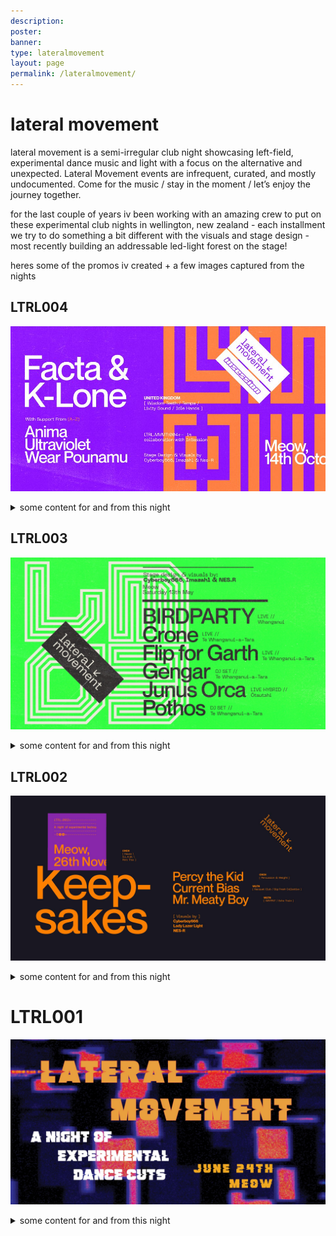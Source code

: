 ```yaml
---
description:
poster:
banner:
type: lateralmovement
layout: page
permalink: /lateralmovement/
---
```


# lateral movement

lateral movement is a semi-irregular club night showcasing left-field, experimental dance music and light with a focus on the alternative and unexpected. Lateral Movement events are infrequent, curated, and mostly undocumented. Come for the music / stay in the moment / let’s enjoy the journey together.

for the last couple of years iv been working with an amazing crew to put on these experimental club nights in wellington, new zealand - each installment we try to do something a bit different with the visuals and stage design - most recently building an addressable led-light forest on the stage!

heres some of the promos iv created + a few images captured from the nights

## LTRL004

![latmov](/images/lateralmovement/latmov_04.jpg)

<details><summary>some content for and from this night</summary>

<iframe title="lat_mov_4_promo_cyberboy666_square_02" width="560" height="315" src="https://videos.scanlines.xyz/videos/embed/cbab249b-03d9-4435-b81c-9299c7b1c6c8" frameborder="0" allowfullscreen="" sandbox="allow-same-origin allow-scripts allow-popups"></iframe>

<img src="/images/lateralmovement/latmov004_01.jpeg">

<img src="/images/lateralmovement/latmov004_02.jpeg">

<img src="/images/lateralmovement/latmov004_03.jpeg">

<iframe title="led_install_example" width="560" height="315" src="https://videos.scanlines.xyz/videos/embed/d1ea1f33-6285-47ae-9083-3c3b7c5320fc" frameborder="0" allowfullscreen="" sandbox="allow-same-origin allow-scripts allow-popups"></iframe>

</details>

## LTRL003

![latmov](/images/lateralmovement/latmov_03.jpg)

<details><summary>some content for and from this night</summary>

<iframe title="LTRL003_promo-cyberboy666-vertical_40s" src="https://videos.scanlines.xyz/videos/embed/7d3e42a8-64e7-48de-8894-af97af725852" allowfullscreen="" sandbox="allow-same-origin allow-scripts allow-popups" width="560" height="315" frameborder="0"></iframe>

<img src="/images/lateralmovement/latmov003_01.jpg">

<img src="/images/lateralmovement/latmov003_02.jpg">

<img src="/images/lateralmovement/latmov003_03.jpg">

<iframe title="ltrl003_led_forest_footage" src="https://videos.scanlines.xyz/videos/embed/a96f934e-7d54-4154-972f-5d111f72b95d" allowfullscreen="" sandbox="allow-same-origin allow-scripts allow-popups" width="560" height="315" frameborder="0"></iframe>

</details>

## LTRL002

![latmov](/images/lateralmovement/latmov_02.jpg)

<details><summary>some content for and from this night</summary>

<iframe title="LTRL002_promo-cyberboy666-vertical_tv" src="https://videos.scanlines.xyz/videos/embed/a351736d-b16c-481a-a20e-ff5e3e5c9e6a" allowfullscreen="" sandbox="allow-same-origin allow-scripts allow-popups" width="560" height="315" frameborder="0"></iframe>

<iframe title="ltrl002_projectors_footage" src="https://videos.scanlines.xyz/videos/embed/46589170-630c-4123-97c4-52eabcb05626" allowfullscreen="" sandbox="allow-same-origin allow-scripts allow-popups" width="560" height="315" frameborder="0"></iframe>

</details>

# LTRL001

![latmov](/images/lateralmovement/latmov_01.jpg)

<details><summary>some content for and from this night</summary>

<iframe width="560" height="315" src="https://www.youtube.com/embed/8RvLf1JSoSI" title="YouTube video player" frameborder="0" allow="accelerometer; autoplay; clipboard-write; encrypted-media; gyroscope; picture-in-picture; web-share" allowfullscreen></iframe>

</details>